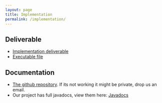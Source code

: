 ```yaml
---
layout: page
title: Implementation
permalink: /implementation/
---
```


## Deliverable
+ [Implementation deliverable](../assets/implementation_deliverable.pdf)
+ [Executable file](../assets/game.jar)

## Documentation
+ [The github repository](https://github.com/MaxIrv/HeslingtonHustle). If its not working it might be private, drop us an email.
+ Our project has full javadocs, view them here: [Javadocs](../javadoc/)
